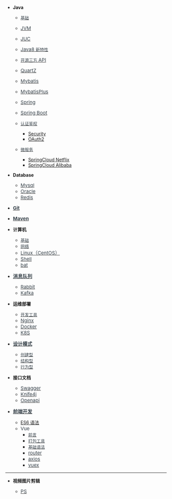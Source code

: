 - **Java**

  - [<span style="font-weight:normal; font-size:13px; color:#364149">基础</font>](Java/常用基础知识.md)
  - [<span style="font-weight:normal; font-size:15px; color:#364149">JVM</font>](Java/JVM.md)
  - [<span style="font-weight:normal; font-size:15px; color:#364149">JUC</font>](Java/JUC.md)
  - [<span style="font-weight:normal; font-size:15px; color:#364149">Java8 </font></span><span style="font-weight:normal; font-size:13px; color:#364149">新特性</font></span>](Java/Java8新特性.md)

  - [<span style="font-weight:normal; font-size:13px; color:#364149">开源三方 </font></span><span style="font-weight:normal; font-size:15px; color:#364149">API</font></span>](Java/开源三方API.md)
  - [<span style="font-weight:normal; font-size:15px; color:#364149">QuartZ</font>](Java/Quartz.md)

  - [<span style="font-weight:normal; font-size:15px; color:#364149">Mybatis</font>](Java/Mybatis.md)
  - [<span style="font-weight:normal; font-size:15px; color:#364149">MybatisPlus</font>](Java/MybatisPlus.md)

  - [<span style="font-weight:normal; font-size:15px; color:#364149">Spring</font>](Java/Spring.md)
  - [<span style="font-weight:normal; font-size:15px; color:#364149">Spring Boot</font>](Java/SpringBoot.md)

  - [<span style="font-weight:normal; font-size:13px; color:#364149">认证鉴权</span>](Java/认证鉴权/)

    - [Security](Java/认证鉴权/Security.md)
    - [OAuth2](Java/认证鉴权/OAuth2.md)

  - [<span style="font-weight:normal; font-size:13px; color:#364149">微服务</span>](Java/微服务/)

    - [SpringCloud Netflix](Java/微服务/SpringCloudNetflix.md)
    - [SpringCloud Alibaba](Java/微服务/SpringCloudAlibaba.md)

- **Database**

  - [<span style="font-weight:normal; font-size:15px; color:#364149">Mysql</font>](Database/Mysql.md)
  - [<span style="font-weight:normal; font-size:15px; color:#364149">Oracle</font>](Database/Oracle.md)
  - [<span style="font-weight:normal; font-size:15px; color:#364149">Redis</font>](Database/Redis.md)

- [<span style="font-weight:normal; font-size:15px; color:#364149">**Git**</font>](其他/Git.md)

- [<span style="font-weight:normal; font-size:15px; color:#364149">**Maven**</font>](其他/Maven.md)

- **计算机**

  - [<span style="font-weight:normal; font-size:13px; color:#364149">基础</span>](计算机基础/)
  - [<span style="font-weight:normal; font-size:13px; color:#364149">网络</span>](计算机基础/网络.md)
  - [<span style="font-weight:normal; font-size:15px; color:#364149">Linux（CentOS）</span>](计算机基础/Linux（CentOS）.md)
  - [<span style="font-weight:normal; font-size:15px; color:#364149">Shell</span>](计算机基础/shell.md)
  - [<span style="font-weight:normal; font-size:15px; color:#364149">bat</span>](计算机基础/bat.md)

- [<span style="font-weight:normal; font-size:15px; color:#364149">**消息队列**</span>](消息队列/)

  - [<span style="font-weight:normal; font-size:15px; color:#364149">Rabbit</font>](消息队列/RabbitMQ.md)
  - [<span style="font-weight:normal; font-size:15px; color:#364149">Kafka</font>](消息队列/Kafka.md)

- **运维部署**

  - [<span style="font-weight:normal; font-size:13px; color:#364149">开发工具</font>](运维部署/开发工具/)
  - [<span style="font-weight:normal; font-size:15px; color:#364149">Nginx</font>](运维部署/Nginx.md)
  - [<span style="font-weight:normal; font-size:15px; color:#364149">Docker</font>](运维部署/docker.md)
  - [<span style="font-weight:normal; font-size:15px; color:#364149">K8S</font>](运维部署/K8S/)

- [<span style="font-weight:normal; font-size:15px; color:#364149">**设计模式**</span>](设计模式/)

  - [<span style="font-weight:normal; font-size:13px; color:#364149">创建型</font>](设计模式/创建型.md)
  - [<span style="font-weight:normal; font-size:13px; color:#364149">结构型</font>](设计模式/结构型.md)
  - [<span style="font-weight:normal; font-size:13px; color:#364149">行为型</font>](设计模式/行为型.md)

- **接口文档**

  - [<span style="font-weight:normal; font-size:15px; color:#364149">Swagger</font>](Java/接口文档/swagger.md)
  - [<span style="font-weight:normal; font-size:15px; color:#364149">Knife4j</font>](Java/接口文档/knife4j.md)
  - [<span style="font-weight:normal; font-size:15px; color:#364149">Openapi</font>](Java/接口文档/OpenAPI.md)

- [<span style="font-weight:normal; font-size:15px; color:#364149">**前端开发**</span>](前端开发/)

  - [ES6 语法](前端开发/ES6语法.md)
  - <span style="font-weight:normal; font-size:15px; color:#364149">Vue</span>
    - [<span style="font-weight:normal; font-size:13px; color:#364149">前言</font>](前端开发/Vue/1-前言.md)
    - [<span style="font-weight:normal; font-size:13px; color:#364149">打包工具</font>](前端开发/Vue/2-打包工具.md)
    - [<span style="font-weight:normal; font-size:13px; color:#364149">基础语法</font>](前端开发/Vue/3-基础语法.md)
    - [<span style="font-weight:normal; font-size:15px; color:#364149">router</font>](前端开发/Vue/4-router.md)
    - [<span style="font-weight:normal; font-size:15px; color:#364149">axios</font>](前端开发/Vue/5-axios.md)
    - [<span style="font-weight:normal; font-size:15px; color:#364149">vuex</font>](前端开发/Vue/6-vuex.md)

---

- **视频图片剪辑**

  - [<span style="font-weight:normal; font-size:15px; color:#364149">PS</font>](视频图片剪辑/ps.md)
